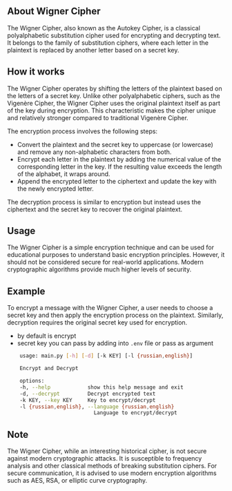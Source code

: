 ## About Wigner Cipher
The Wigner Cipher, also known as the Autokey Cipher, is a classical polyalphabetic substitution cipher used for encrypting and decrypting text. It belongs to the family of substitution ciphers, where each letter in the plaintext is replaced by another letter based on a secret key.

## How it works
The Wigner Cipher operates by shifting the letters of the plaintext based on the letters of a secret key. Unlike other polyalphabetic ciphers, such as the Vigenère Cipher, the Wigner Cipher uses the original plaintext itself as part of the key during encryption. This characteristic makes the cipher unique and relatively stronger compared to traditional Vigenère Cipher.

The encryption process involves the following steps:

- Convert the plaintext and the secret key to uppercase (or lowercase) and remove any non-alphabetic characters from both.
- Encrypt each letter in the plaintext by adding the numerical value of the corresponding letter in the key. If the resulting value exceeds the length of the alphabet, it wraps around.
- Append the encrypted letter to the ciphertext and update the key with the newly encrypted letter.

The decryption process is similar to encryption but instead uses the ciphertext and the secret key to recover the original plaintext.

## Usage
The Wigner Cipher is a simple encryption technique and can be used for educational purposes to understand basic encryption principles. However, it should not be considered secure for real-world applications. Modern cryptographic algorithms provide much higher levels of security.

## Example
To encrypt a message with the Wigner Cipher, a user needs to choose a secret key and then apply the encryption process on the plaintext. Similarly, decryption requires the original secret key used for encryption.

- by default is encrypt
- secret key you can pass by adding into `.env` file or pass as argument

```bash
    usage: main.py [-h] [-d] [-k KEY] [-l {russian,english}]

    Encrypt and Decrypt

    options:
    -h, --help            show this help message and exit
    -d, --decrypt         Decrypt encrypted text
    -k KEY, --key KEY     Key to encrypt/decrypt
    -l {russian,english}, --language {russian,english}
                            Language to encrypt/decrypt
```

## Note
The Wigner Cipher, while an interesting historical cipher, is not secure against modern cryptographic attacks. It is susceptible to frequency analysis and other classical methods of breaking substitution ciphers. For secure communication, it is advised to use modern encryption algorithms such as AES, RSA, or elliptic curve cryptography.